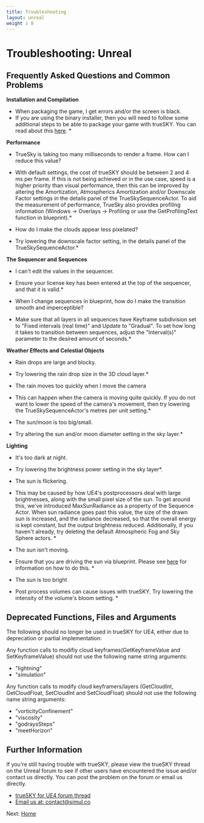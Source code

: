 ```yaml
---
title: Troubleshooting
layout: unreal
weight : 8
---
```


Troubleshooting: Unreal
================


Frequently Asked Questions and Common Problems
---------------

**Installation and Compilation**

* When packaging the game, I get errors and/or the screen is black. 
* If you are using the binary installer, then you will need to follow some additional steps to be able to package your game with trueSKY. You can read about this [here](http://docs.simul.co/unrealengine/Deploy.html). *


**Performance**

* TrueSky is taking too many milliseconds to render a frame. How can I reduce this value? 
* With default settings, the cost of trueSKY should be between 2 and 4 ms per frame. If this is not being achieved or in the use case, speed is a higher priority than visual performance, then this can be improved by altering the Amortization, Atmospherics Amortization and/or Downscale Factor settings in the details panel of the TrueSkySequenceActor. To aid the measurement of performance, TrueSky also provides profiling information (Windows -> Overlays -> Profiling or use the GetProfilingText function in blueprint).*

* How do I make the clouds appear less pixelated? 
* Try lowering the downscale factor setting, in the details panel of the TrueSkySequenceActor.*


**The Sequencer and Sequences**

* I can't edit the values in the sequencer.
* Ensure your license key has been entered at the top of the sequencer, and that it is valid.*

* When I change sequences in blueprint, how do I make the transition smooth and imperceptible? 
* Make sure that all layers in all sequences have Keyframe subdivision set to "Fixed intervals (real time)" and Update to "Gradual". To set how long it takes to transition between sequences, adjust the "Interval(s)" parameter to the desired amount of seconds.*


**Weather Effects and Celestial Objects**

* Rain drops are large and blocky.
* Try lowering the rain drop size in the 3D cloud layer.*

* The rain moves too quickly when I move the camera
* This can happen when the camera is moving quite quickly. If you do not want to lower the speed of the camera's movement, then try lowering the TrueSkySequenceActor's metres per unit setting.*

* The sun/moon is too big/small.
* Try altering the sun and/or moon diameter setting in the sky layer.*


**Lighting**

* It's too dark at night.
* Try lowering the brightness power setting in the sky layer*.

* The sun is flickering.
* This may be caused by how UE4's postprocessors deal with large brightnesses, along with the small pixel size of the sun. To get around this, we've introduced MaxSunRadiance as a property of the Sequence Actor. When sun radiance goes past this value, the size of the drawn sun is increased, and the radiance decreased, so that the overall energy is kept constant, but the output brightness reduced. Additionally, if you haven't already, try deleting the default Atmospheric Fog and Sky Sphere actors. *

* The sun isn't moving. 
* Ensure that you are driving the sun via blueprint. Please see [here](http://docs.simul.co/unrealengine/Blueprint.html) for information on how to do this. *

* The sun is too bright 
* Post process volumes can cause issues with trueSKY. Try lowering the intensity of the volume's bloom setting. *



Deprecated Functions, Files and Arguments
---------------------

The following should no longer be used in trueSKY for UE4, either due to deprecation or partial implementation:

Any function calls to modifiy cloud keyframes(GetKeyframeValue and SetKeyframeValue) should not use the following name string arguments:

* "lightning"
* "simulation"

Any function calls to modify cloud keyframers/layers (GetCloudInt, GetCloudFloat, SetCloudInt and SetCloudFloat) should not use the following name string arguments:

* "vorticityConfinement"
* "viscosity"
* "godraysSteps"
* "meetHorizon"



Further Information
-----------------

If you're still having trouble with trueSKY, please view the trueSKY thread on the Unreal forum to see if other users have encountered the issue and/or contact us directly. You can post the problem on the forum or email us directly.

* [trueSKY for UE4 forum thread](https://forums.unrealengine.com/showthread.php?33944-RELEASED-trueSKY-Alpha-for-UE4-Complete-Sky-and-Weather-System/)
* [Email us at: contact@simul.co](mailto:contact@simul.co)


Next: <a href="/unrealengine/index">Home</a>